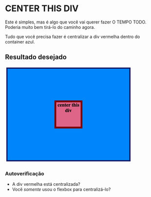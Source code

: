 # CENTER THIS DIV
Este é simples, mas é algo que você vai querer fazer O TEMPO TODO. Poderia muito bem tirá-lo do caminho agora.

Tudo que você precisa fazer é centralizar a div vermelha dentro do container azul.

## Resultado desejado
![outcome](./desired-outcome.png)

### Autoverificação
- A div vermelha está centralizada?
- Você _somente_ usou o flexbox para centralizá-lo?

